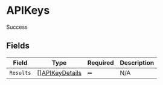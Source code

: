 # APIKeys

Success


## Fields

| Field                                                   | Type                                                    | Required                                                | Description                                             |
| ------------------------------------------------------- | ------------------------------------------------------- | ------------------------------------------------------- | ------------------------------------------------------- |
| `Results`                                               | [][APIKeyDetails](../../models/shared/apikeydetails.md) | :heavy_minus_sign:                                      | N/A                                                     |